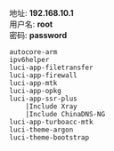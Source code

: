 地址: **192.168.10.1**<br>
用户名: **root**<br>
密码: **password**

```
autocore-arm
ipv6helper
luci-app-filetransfer
luci-app-firewall
luci-app-mtk
luci-app-opkg
luci-app-ssr-plus
    |Include Xray
    |Include ChinaDNS-NG
luci-app-turboacc-mtk
luci-theme-argon
luci-theme-bootstrap
```
